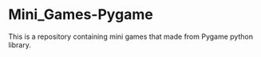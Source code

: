 # Mini_Games-Pygame
This is a repository containing mini games that made from Pygame python library.

